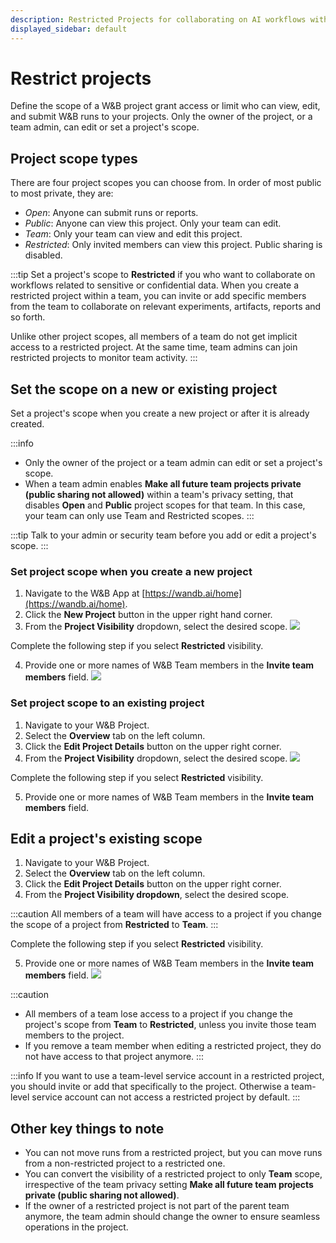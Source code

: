 ```yaml
---
description: Restricted Projects for collaborating on AI workflows with sensitive data
displayed_sidebar: default
---
```


# Restrict projects 

Define the scope of a W&B project grant access or limit who can view, edit, and submit W&B runs to your projects. Only the owner of the project, or a team admin, can edit or set a project's scope.

## Project scope types
There are four project scopes you can choose from. In order of most public to most private, they are: 
* _Open_: Anyone can submit runs or reports.
* _Public_: Anyone can view this project. Only your team can edit.
* _Team_: Only your team can view and edit this project.
* _Restricted_: Only invited members can view this project. Public sharing is disabled.

<!-- Each member inherits their team scoped role when you add them to your restricted project. -->

:::tip
Set a project's scope to **Restricted** if you who want to collaborate on workflows related to sensitive or confidential data. When you create a restricted project within a team, you can invite or add specific members from the team to collaborate on relevant experiments, artifacts, reports and so forth. 

Unlike other project scopes, all members of a team do not get implicit access to a restricted project. At the same time, team admins can join restricted projects to monitor team activity.
:::

## Set the scope on a new or existing project

Set a project's scope when you create a new project or after it is already created. 

:::info
* Only the owner of the project or a team admin can edit or set a project's scope.
* When a team admin enables **Make all future team projects private (public sharing not allowed)** within a team's privacy setting, that disables **Open** and **Public** project scopes for that team. In this case, your team can only use Team and Restricted scopes.
:::

:::tip
Talk to your admin or security team before you add or edit a project's scope.
:::

### Set project scope when you create a new project

1. Navigate to the W&B App at [https://wandb.ai/home](https://wandb.ai/home).
2. Click the **New Project** button in the upper right hand corner.
3. From the **Project Visibility** dropdown, select the desired scope.
![](/images/hosting/restricted_project_add_new.gif)

Complete the following step if you select **Restricted** visibility. 

4. Provide one or more names of W&B Team members in the **Invite team members** field.
![](/images/hosting/restricted_project_2.png)

### Set project scope to an existing project

1. Navigate to your W&B Project.
2. Select the **Overview** tab on the left column.
3. Click the **Edit Project Details** button on the upper right corner.  
4. From the **Project Visibility** dropdown, select the desired scope.
![](/images/hosting/restricted_project_edit.gif)

Complete the following step if you select **Restricted** visibility. 

5. Provide one or more names of W&B Team members in the **Invite team members** field.


## Edit a project's existing scope
1. Navigate to your W&B Project.
2. Select the **Overview** tab on the left column.
3. Click the **Edit Project Details** button on the upper right corner.  
4. From the **Project Visibility dropdown**, select the desired scope.

:::caution
All members of a team will have access to a project if you change the scope of a project from **Restricted** to **Team**.
:::

Complete the following step if you select **Restricted** visibility. 

5. Provide one or more names of W&B Team members in the **Invite team members** field.
![](/images/hosting/restricted_project_2.png)

:::caution
* All members of a team lose access to a project if you change the project's scope from **Team** to **Restricted**, unless you invite those team members to the project. 
* If you remove a team member when editing a restricted project, they do not have access to that project anymore.
:::

:::info
If you want to use a team-level service account in a restricted project, you should invite or add that specifically to the project. Otherwise a team-level service account can not access a restricted project by default.
:::

## Other key things to note

* You can not move runs from a restricted project, but you can move runs from a non-restricted project to a restricted one.
* You can convert the visibility of a restricted project to only **Team** scope, irrespective of the team privacy setting **Make all future team projects private (public sharing not allowed)**.
* If the owner of a restricted project is not part of the parent team anymore, the team admin should change the owner to ensure seamless operations in the project.
